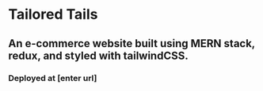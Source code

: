 # Tailored Tails

## An e-commerce website built using MERN stack, redux, and styled with tailwindCSS.

### Deployed at [enter url]

<!-- import { Link } from 'react-router-dom'
import { FaBars, FaTimes } from 'react-icons/fa'
import { useState } from 'react'
import { useSelector, useDispatch } from 'react-redux'
import { logoutUser } from '../features/authSlice'
import { toast } from 'react-toastify'

const Navbar = () => {
  const dispatch = useDispatch()
  const [open, setOpen] = useState(false)
  const { cartTotalQuantity } = useSelector((state) => state.cart)
  const auth = useSelector((state) => state.auth)
  const handleMenu = () => {
    setOpen((prev) => !prev)
  }

  return (
    <nav className="py-[1%] border-b shadow-md px-[3%]">
      <div>
        <div className="container mx-auto flex justify-between items-center">
          <div className="text-black text-4xl font-semibold cursive hidden md:block">
            <img className="inline pr-5" src="/images/logo.png" alt="" />
            Tailored Tails
          </div>
          {/* <div className="space-x-10 hidden md:block"> */}
           
            {
              auth.name ? 
              <div>
                 <Link
              to="/"
              className="px-[5%] text-black font-semibold hover:underline merriweather text-xl"
            >
              Home
            </Link>
            <Link
              to="/items"
              className="px-[5%] text-black font-semibold hover:underline merriweather text-xl"
            >
              Items
            </Link>
            <Link
              to="/category"
              className="px-[5%] text-black font-semibold hover:underline merriweather text-xl"
            >
              Category
            </Link>
            <Link
              to="/cart"
              className="px-[5%] text-black font-semibold hover:underline merriweather text-xl"
            >
              Cart<span className='bg-slate-600 rounded-full px-2 py-[1px] m-2 text-white'>{cartTotalQuantity}</span> 
            </Link>
              <Link to="/" onClick={() => {
                dispatch(logoutUser(null))
                toast.warning("You have logged out", {position: "bottom-left"})
              }} className="px-[5%] text-black font-semibold hover:underline merriweather text-xl">
                Logout
              </Link>  
              </div>
              :  
              <div>
                 <Link
              to="/"
              className="px-[5%] text-black font-semibold hover:underline merriweather text-xl"
            >
              Home
            </Link>
            <Link
              to="/items"
              className="px-[5%] text-black font-semibold hover:underline merriweather text-xl"
            >
              Items
            </Link>
            <Link
              to="/category"
              className="px-[5%] text-black font-semibold hover:underline merriweather text-xl"
            >
              Category
            </Link>
            <Link
              to="/cart"
              className="px-[5%] text-black font-semibold hover:underline merriweather text-xl"
            >
              Cart<span className='bg-slate-600 rounded-full px-2 py-[1px] m-2 text-white'>{cartTotalQuantity}</span> 
            </Link>
                <Link className="px-[5%] text-black font-semibold hover:underline merriweather text-xl" to="/login">Login</Link>
                <Link className="px-[5%] text-black font-semibold hover:underline merriweather text-xl" to="/registration">Register</Link>
              </div>
            }

          {/* Hamburger menu */}
          <div className="-mr-2 flex border-2 border-black rounded-lg md:hidden">
            <button
              type="button"
              onClick={handleMenu}
              className="inline-flex items-center justify-center p-2 rounded-md text-black hover:text-black hover:bg-gray-500 hover:bg-opacity-30 focus:outline-none focus:ring-2 focus:ring-offset-2 focus:ring-offset-gray-800 focus:ring-white"
            >
              <span className="sr-only">Open Main Menu</span>
              {open ? <FaTimes /> : <FaBars />}
            </button>
          </div>
          </div>
          {open ? (
            <div className="md:hidden">
              <div className="px-2 pt-2 pb-3 space-y-1 sm:px-3 flex flex-col text-slate-800">
                <Link
                  to="/"
                  className="text-black font-semibold hover:underline merriweather text-xl"
                >
                  Home
                </Link>
                <Link
                  to="/items"
                  className="text-black font-semibold hover:underline merriweather text-xl"
                >
                  Items
                </Link>
                <Link
                  to="/category"
                  className="text-black font-semibold hover:underline merriweather text-xl"
                >
                  Category
                </Link>
                <Link
                  to="/cart"
                  className="text-black font-semibold hover:underline merriweather text-xl"
                >
                  Cart
                </Link>
              </div>
            </div>
          ) : null}
        </div>
    </nav>
  )
}

export default Navbar -->



<!-- 

 -->
 <!-- 
 
  -->

  <!-- import { Link } from 'react-router-dom';
import { FaBars, FaTimes } from 'react-icons/fa';
import { useState } from 'react';
import { useSelector, useDispatch } from 'react-redux';
import { logoutUser } from '../features/authSlice';
import { toast } from 'react-toastify';

const Navbar = () => {
  const dispatch = useDispatch();
  const [open, setOpen] = useState(false);
  const { cartTotalQuantity } = useSelector((state) => state.cart);
  const auth = useSelector((state) => state.auth);

  const handleMenu = () => {
    setOpen((prev) => !prev);
  };

  return (
    <nav className="flex items-center justify-between bg-white shadow-md h-20 px-[3%] py-[3%]">
      <p className='text-5xl cursive text-center'><img className="inline pr-5" src="/images/logo.png" alt="" />Tailored Tails</p>

      {/* Hamburger menu for smaller screens */}
      <div className="lg:hidden">
        {open ? (
          <FaTimes className="text-3xl cursor-pointer" onClick={handleMenu} />
        ) : (
          <FaBars className="text-3xl cursor-pointer" onClick={handleMenu} />
        )}
      </div>

      {/* Navigation links */}
      <ul className={`lg:flex items-center space-x-4 justify-end semi-bold merriweather text-xl;
      ${open ? '' : 'hidden'}`}>
        <li>
          <Link to="/" className="px-3 py-2 text-black font-semibold hover:underline">
            Home
          </Link>
        </li>
        <li>
          <Link to="/items" className="px-3 py-2 text-black font-semibold hover:underline">
            Items
          </Link>
        </li>
        
        <li>
          <Link to="/cart" className="px-3 py-2 text-black font-semibold hover:underline">
          Cart<span className='bg-slate-600 rounded-full px-2 py-[1px] m-2 text-white'>{cartTotalQuantity}</span> 
          </Link>
        </li>

        {/* Authentication links */}
        {!auth.name && (
          <>
            <li className="px-3 py-2 text-black font-semibold hover:underline">
              <Link to="/registration">Register</Link>
            </li>
            <li className="px-3 py-2 text-black font-semibold hover:underline">
              <Link to="/login">Login</Link>
            </li>
          </>
        )}
        {auth.name && (
          <li className="px-3 py-2 text-black font-semibold hover:underline">
            <Link to="/" onClick={() => {
              dispatch(logoutUser(null));
              toast.warning("You have logged out", { position: "bottom-left" });
            }}>Logout</Link>
          </li>
        )}
      </ul>
    </nav>
  );
};

export default Navbar; -->